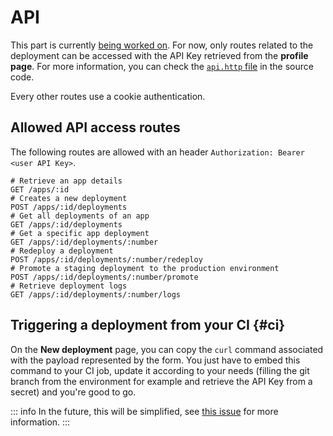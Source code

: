 # API

This part is currently [being worked on](https://github.com/YuukanOO/seelf/issues/45). For now, only routes related to the deployment can be accessed with the API Key retrieved from the **profile page**. For more information, you can check the [`api.http` file](https://github.com/YuukanOO/seelf/blob/main/api.http) in the source code.

Every other routes use a cookie authentication.

## Allowed API access routes

The following routes are allowed with an header `Authorization: Bearer <user API Key>`.

```http
# Retrieve an app details
GET /apps/:id
# Creates a new deployment
POST /apps/:id/deployments
# Get all deployments of an app
GET /apps/:id/deployments
# Get a specific app deployment
GET /apps/:id/deployments/:number
# Redeploy a deployment
POST /apps/:id/deployments/:number/redeploy
# Promote a staging deployment to the production environment
POST /apps/:id/deployments/:number/promote
# Retrieve deployment logs
GET /apps/:id/deployments/:number/logs
```

## Triggering a deployment from your CI {#ci}

On the **New deployment** page, you can copy the `curl` command associated with the payload represented by the form. You just have to embed this command to your CI job, update it according to your needs (filling the git branch from the environment for example and retrieve the API Key from a secret) and you're good to go.

::: info
In the future, this will be simplified, see [this issue](https://github.com/YuukanOO/seelf/issues/48) for more information.
:::
